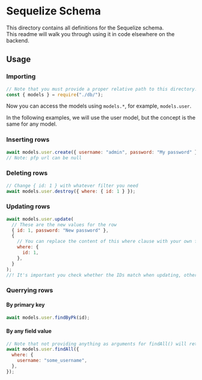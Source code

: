 # Sequelize Schema

This directory contains all definitions for the Sequelize schema.\
This readme will walk you through using it in code elsewhere on the backend.

## Usage

### Importing

```js
// Note that you must provide a proper relative path to this directory.
const { models } = require("./db/");
```

Now you can access the models using `models.*`, for example, `models.user`.

In the following examples, we will use the user model, but the concept is the
same for any model.

### Inserting rows

```js
await models.user.create({ username: "admin", password: "My password" });
// Note: pfp url can be null
```

### Deleting rows

```js
// Change { id: 1 } with whatever filter you need
await models.user.destroy({ where: { id: 1 } });
```

### Updating rows

```js
await models.user.update(
  // These are the new values for the row
  { id: 1, password: "New password" },
  {
    // You can replace the content of this where clause with your own filter
    where: {
      id: 1,
    },
  }
);
//! It's important you check whether the IDs match when updating, otherwise you might update the wrong row
```

### Querrying rows

#### By primary key

```js
await models.user.findByPk(id);
```

#### By any field value

```js
// Note that not providing anything as arguments for findAll() will return EVERY ROW.
await models.user.findAll({
  where: {
    username: "some_username",
  },
});
```
